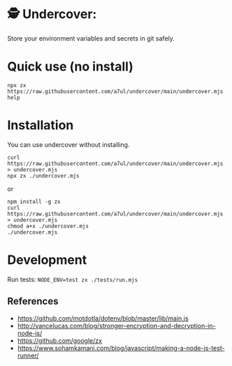 # 🕵️ Undercover:

Store your environment variables and secrets in git safely.

# Quick use (no install)

```
npx zx https://raw.githubusercontent.com/a7ul/undercover/main/undercover.mjs help
```

# Installation

You can use undercover without installing.

```
curl https://raw.githubusercontent.com/a7ul/undercover/main/undercover.mjs > undercover.mjs
npx zx ./undercover.mjs
```

or

```
npm install -g zx
curl https://raw.githubusercontent.com/a7ul/undercover/main/undercover.mjs > undercover.mjs
chmod a+x ./undercover.mjs
./undercover.mjs
```

# Development

Run tests: `NODE_ENV=test zx ./tests/run.mjs`

## References

- https://github.com/motdotla/dotenv/blob/master/lib/main.js
- http://vancelucas.com/blog/stronger-encryption-and-decryption-in-node-js/
- https://github.com/google/zx
- https://www.sohamkamani.com/blog/javascript/making-a-node-js-test-runner/
